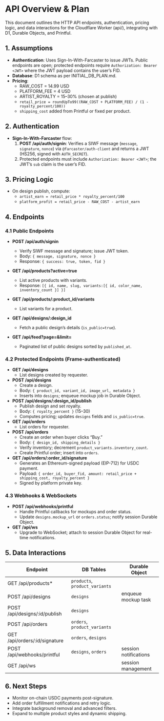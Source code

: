 # API Overview & Plan

This document outlines the HTTP API endpoints, authentication, pricing logic, and data interactions for the Cloudflare Worker (api/), integrating with D1, Durable Objects, and Printful.

## 1. Assumptions
- **Authentication**: Uses Sign-In-With-Farcaster to issue JWTs. Public endpoints are open; protected endpoints require `Authorization: Bearer <JWT>` where the JWT payload contains the user’s FID.
- **Database**: D1 schema as per INITIAL_DB_PLAN.md.
- **Pricing**:
  - RAW_COST = 14.99 USD
  - PLATFORM_FEE = 4 USD
  - ARTIST_ROYALTY = 15–30% (chosen at publish)
  - `retail_price = roundUpTo99((RAW_COST + PLATFORM_FEE) / (1 - royalty_percent/100))`
  - `shipping_cost` added from Printful or fixed per product.

## 2. Authentication
- **Sign-In-With-Farcaster** flow:
  1. **POST /api/auth/signin**: Verifies a SIWF message (`message`, `signature`, `nonce`) via `@farcaster/auth-client` and returns a JWT (HS256, signed with `AUTH_SECRET`).
  2. Protected endpoints must include `Authorization: Bearer <JWT>`; the JWT’s `sub` claim is the user’s FID.

## 3. Pricing Logic
- On design publish, compute:
  - `artist_earn = retail_price * royalty_percent/100`
  - `platform_profit = retail_price - RAW_COST - artist_earn`

## 4. Endpoints

### 4.1 Public Endpoints
- **POST /api/auth/signin**
  - Verify SIWF message and signature; issue JWT token.
  - Body: `{ message, signature, nonce }`
  - Response: `{ success: true, token, fid }`

- **GET /api/products?active=true**
  - List active products with variants.
  - Response: `[{ id, name, slug, variants:[{ id, color_name, inventory_count }] }]`
- **GET /api/products/:product_id/variants**
  - List variants for a product.
- **GET /api/designs/:design_id**
  - Fetch a public design’s details (`is_public=true`).
- **GET /api/feed?page=&limit=**
  - Paginated list of public designs sorted by `published_at`.

### 4.2 Protected Endpoints (Frame-authenticated)
- **GET /api/designs**
  - List designs created by requester.
- **POST /api/designs**
  - Create a design.
  - Body: `{ product_id, variant_id, image_url, metadata }`
  - Inserts into `designs`; enqueue mockup job in Durable Object.
- **POST /api/designs/:design_id/publish**
  - Publish design and set royalty.
  - Body: `{ royalty_percent }` (15–30)
  - Computes pricing; updates `designs` fields and `is_public=true`.
- **GET /api/orders**
  - List orders for requester.
- **POST /api/orders**
  - Create an order when buyer clicks “Buy.”
  - Body: `{ design_id, shipping_details }`
  - Verify inventory; decrement `product_variants.inventory_count`.
  - Create Printful order; insert into `orders`.
- **GET /api/orders/:order_id/signature**
  - Generates an Ethereum-signed payload (EIP-712) for USDC payment.
  - Payload: `{ order_id, buyer_fid, amount: retail_price + shipping_cost, royalty_percent }`
  - Signed by platform private key.

### 4.3 Webhooks & WebSockets
- **POST /api/webhooks/printful**
  - Handle Printful callbacks for mockups and order status.
  - Update `designs.mockup_url` or `orders.status`; notify session Durable Object.
- **GET /api/ws**
  - Upgrade to WebSocket; attach to session Durable Object for real-time notifications.

## 5. Data Interactions
| Endpoint                        | DB Tables                        | Durable Object             |
|---------------------------------|----------------------------------|----------------------------|
| GET /api/products*              | `products`, `product_variants`   |                            |
| POST /api/designs               | `designs`                        | enqueue mockup task       |
| POST /api/designs/:id/publish   | `designs`                        |                            |
| POST /api/orders                | `orders`, `product_variants`     |                            |
| GET /api/orders/:id/signature   | `orders`, `designs`              |                            |
| POST /api/webhooks/printful     | `designs`, `orders`              | session notifications      |
| GET /api/ws                     |                                  | session management         |

## 6. Next Steps
- Monitor on-chain USDC payments post-signature.
- Add order fulfillment notifications and retry logic.
- Integrate background removal and advanced filters.
- Expand to multiple product styles and dynamic shipping.